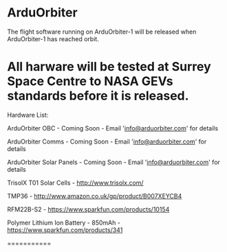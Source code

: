 ArduOrbiter
===========

The flight software running on ArduOrbiter-1 will be released when ArduOrbiter-1 has reached orbit.

All harware will be tested at Surrey Space Centre to NASA GEVs standards before it is released.
===========

Hardware List:

ArduOrbiter OBC - Coming Soon - Email 'info@arduorbiter.com' for details

ArduOrbiter Comms - Coming Soon - Email 'info@arduorbiter.com' for details

ArduOrbiter Solar Panels - Coming Soon - Email 'info@arduorbiter.com' for details

TrisolX T01 Solar Cells - http://www.trisolx.com/

TMP36 - http://www.amazon.co.uk/gp/product/B007XEYCB4

RFM22B-S2 - https://www.sparkfun.com/products/10154

Polymer Lithium Ion Battery - 850mAh - https://www.sparkfun.com/products/341

===========
